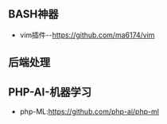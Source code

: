 ## BASH神器
- vim插件--https://github.com/ma6174/vim


## 后端处理


## PHP-AI-机器学习
- php-ML:https://github.com/php-ai/php-ml
